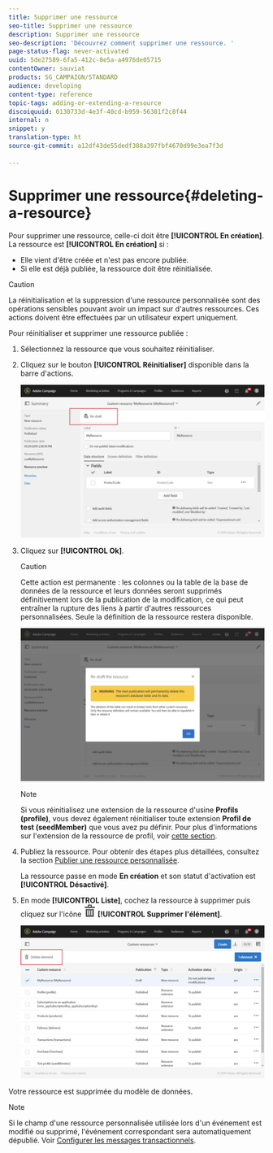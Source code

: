 ```yaml
---
title: Supprimer une ressource
seo-title: Supprimer une ressource
description: Supprimer une ressource
seo-description: 'Découvrez comment supprimer une ressource. '
page-status-flag: never-activated
uuid: 5de27589-6fa5-412c-8e5a-a4976de05715
contentOwner: sauviat
products: SG_CAMPAIGN/STANDARD
audience: developing
content-type: reference
topic-tags: adding-or-extending-a-resource
discoiquuid: 0130733d-4e3f-40cd-b959-56381f2c8f44
internal: n
snippet: y
translation-type: ht
source-git-commit: a12df43de55dedf388a397fbf4670d99e3ea7f3d

---
```



# Supprimer une ressource{#deleting-a-resource}

Pour supprimer une ressource, celle-ci doit être **[!UICONTROL En création]**. La ressource est **[!UICONTROL En création]** si :

* Elle vient d'être créée et n'est pas encore publiée.
* Si elle est déjà publiée, la ressource doit être réinitialisée.

>[!CAUTION]
>
>La réinitialisation et la suppression d'une ressource personnalisée sont des opérations sensibles pouvant avoir un impact sur d'autres ressources. Ces actions doivent être effectuées par un utilisateur expert uniquement.

Pour réinitialiser et supprimer une ressource publiée :

1. Sélectionnez la ressource que vous souhaitez réinitialiser.
1. Cliquez sur le bouton **[!UICONTROL Réinitialiser]** disponible dans la barre d'actions.

   ![](assets/schema_extension_uc26.png)

1. Cliquez sur **[!UICONTROL Ok]**.

   >[!CAUTION]
   >
   >Cette action est permanente : les colonnes ou la table de la base de données de la ressource et leurs données seront supprimés définitivement lors de la publication de la modification, ce qui peut entraîner la rupture des liens à partir d'autres ressources personnalisées. Seule la définition de la ressource restera disponible.

   ![](assets/schema_extension_uc27.png)

   >[!NOTE]
   >
   >Si vous réinitialisez une extension de la ressource d'usine **Profils (profile)**, vous devez également réinitialiser toute extension **Profil de test (seedMember)** que vous avez pu définir. Pour plus d'informations sur l'extension de la ressource de profil, voir [cette section](../../developing/using/extending-the-profile-resource-with-a-new-field.md).

1. Publiez la ressource. Pour obtenir des étapes plus détaillées, consultez la section [Publier une ressource personnalisée](../../developing/using/updating-the-database-structure.md#publishing-a-custom-resource).

   La ressource passe en mode **En création** et son statut d'activation est **[!UICONTROL Désactivé]**.

1. En mode **[!UICONTROL Liste]**, cochez la ressource à supprimer puis cliquez sur l'icône ![](assets/delete_darkgrey-24px.png) **[!UICONTROL Supprimer l'élément]**.

   ![](assets/schema_extension_uc28.png)

Votre ressource est supprimée du modèle de données.

>[!NOTE]
>
>Si le champ d'une ressource personnalisée utilisée lors d'un événement est modifié ou supprimé, l'événement correspondant sera automatiquement dépublié. Voir [Configurer les messages transactionnels](../../administration/using/configuring-transactional-messaging.md).

